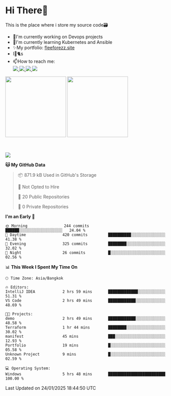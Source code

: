 # Hi There👋

This is the place where i store my source code🗃️
<ul>
    <li>🔭I'm currently working on Devops projects</li>
    <li>🌿I'm currently learning Kubernetes and Ansible</li>
    <li>✨My portfolio: <a href="https://fleeforezz.site" target="_blank">fleeforezz.site</a> </li>
    <li>I💖🐈s</li>
    <li>📫How to reach me: </li>
    <a href="https://www.facebook.com/profile.php?id=100091778170480" target="_blank">
        <img src="https://img.shields.io/badge/Facebook-1877F2?style=for-the-badge&logo=facebook&logoColor=white">
    </a>
    <a href="https://www.instagram.com/tmn_nhat/" target="_blank">
        <img src="https://img.shields.io/badge/Instagram-E4405F?style=for-the-badge&logo=instagram&logoColor=white">
    </a>
    <a href="https://www.linkedin.com/in/nh%E1%BA%ADt-tr%C6%B0%C6%A1ng-420723278/" target="_blank">
        <img src="https://img.shields.io/badge/LinkedIn-0077B5?style=for-the-badge&logo=linkedin&logoColor=white">
    </a>
    <a href="https://fleeforezz.site" target="_blank">
        <img src="https://img.shields.io/badge/🦄 Portfolio-e0e0e0?style=for-the-badge&logo=&logoColor=080A13">
    </a>
</ul>

<div>
    <img height="190em" align="center" src="https://github-readme-stats.vercel.app/api?username=Fleeforezz&show_icons=true&theme=radical" />
    <img height="190em" align="center" src="https://github-readme-stats.vercel.app/api/top-langs/?username=fleeforezz&layout=compact&theme=nightowl" />
</div>
<br></br>
<p align="left">
  <a href="https://skillicons.dev">
    <img src="https://skillicons.dev/icons?i=aws,git,kubernetes,docker,terraform,jenkins,gitlab,ansible,grafana,bash,nginx,java" />
  </a>
</p>

<!--START_SECTION:waka-->
**🐱 My GitHub Data** 

> 📦 871.9 kB Used in GitHub's Storage 
 > 
> 🚫 Not Opted to Hire
 > 
> 📜 20 Public Repositories 
 > 
> 🔑 0 Private Repositories 
 > 
**I'm an Early 🐤** 

```text
🌞 Morning                244 commits         ██████░░░░░░░░░░░░░░░░░░░   24.04 % 
🌆 Daytime                420 commits         ██████████░░░░░░░░░░░░░░░   41.38 % 
🌃 Evening                325 commits         ████████░░░░░░░░░░░░░░░░░   32.02 % 
🌙 Night                  26 commits          █░░░░░░░░░░░░░░░░░░░░░░░░   02.56 % 
```


📊 **This Week I Spent My Time On** 

```text
🕑︎ Time Zone: Asia/Bangkok

🔥 Editors: 
IntelliJ IDEA            2 hrs 59 mins       █████████████░░░░░░░░░░░░   51.31 % 
VS Code                  2 hrs 49 mins       ████████████░░░░░░░░░░░░░   48.69 % 

🐱‍💻 Projects: 
demo                     2 hrs 49 mins       ████████████░░░░░░░░░░░░░   48.58 % 
Terraform                1 hr 44 mins        ████████░░░░░░░░░░░░░░░░░   30.02 % 
manifest                 45 mins             ███░░░░░░░░░░░░░░░░░░░░░░   12.93 % 
Portfolio                19 mins             █░░░░░░░░░░░░░░░░░░░░░░░░   05.58 % 
Unknown Project          9 mins              █░░░░░░░░░░░░░░░░░░░░░░░░   02.59 % 

💻 Operating System: 
Windows                  5 hrs 48 mins       █████████████████████████   100.00 % 
```


 Last Updated on 24/01/2025 18:44:50 UTC
<!--END_SECTION:waka-->
